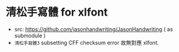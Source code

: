 # 清松手寫體 for xlfont

 - src: https://github.com/jasonhandwriting/JasonHandwriting ( as submodule )
 - `清松手寫體3` subsetting CFF checksum error 故無對應 xlfont.
